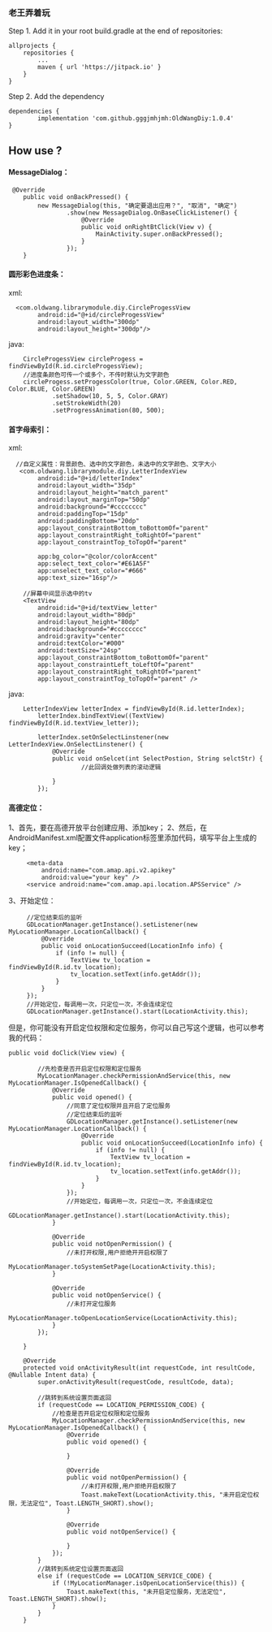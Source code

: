 ### 老王弄着玩


Step 1. Add it in your root build.gradle at the end of repositories:

	allprojects {
		repositories {
			...
			maven { url 'https://jitpack.io' }
		}
	}
  
Step 2. Add the dependency

	dependencies {
	        implementation 'com.github.gggjmhjmh:OldWangDiy:1.0.4'
	}


## How use ?


#### MessageDialog：

```
 @Override
    public void onBackPressed() {
        new MessageDialog(this, "确定要退出应用？", "取消", "确定")
                .show(new MessageDialog.OnBaseClickListener() {
                    @Override
                    public void onRightBtClick(View v) {
                        MainActivity.super.onBackPressed();
                    }
                });
    }
```
    
    
#### 圆形彩色进度条：

xml:
```
  <com.oldwang.librarymodule.diy.CircleProgessView
        android:id="@+id/circleProgessView"
        android:layout_width="300dp"
        android:layout_height="300dp"/>
```
java:

        CircleProgessView circleProgess = findViewById(R.id.circleProgessView);
        //进度条颜色可传一个或多个，不传时默认为文字颜色
        circleProgess.setProgessColor(true, Color.GREEN, Color.RED, Color.BLUE, Color.GREEN)
                .setShadow(10, 5, 5, Color.GRAY)
                .setStrokeWidth(20)
                .setProgressAnimation(80, 500);


#### 首字母索引：

xml:

```
  //自定义属性：背景颜色、选中的文字颜色，未选中的文字颜色、文字大小
   <com.oldwang.librarymodule.diy.LetterIndexView
        android:id="@+id/letterIndex"
        android:layout_width="35dp"
        android:layout_height="match_parent"
        android:layout_marginTop="50dp"
        android:background="#cccccccc"
        android:paddingTop="15dp"
        android:paddingBottom="20dp"
        app:layout_constraintBottom_toBottomOf="parent"
        app:layout_constraintRight_toRightOf="parent"
        app:layout_constraintTop_toTopOf="parent"

        app:bg_color="@color/colorAccent"
        app:select_text_color="#E61A5F"
        app:unselect_text_color="#666"
        app:text_size="16sp"/>

    //屏幕中间显示选中的tv
    <TextView
        android:id="@+id/textView_letter"
        android:layout_width="80dp"
        android:layout_height="80dp"
        android:background="#cccccccc"
        android:gravity="center"
        android:textColor="#000"
        android:textSize="24sp"
        app:layout_constraintBottom_toBottomOf="parent"
        app:layout_constraintLeft_toLeftOf="parent"
        app:layout_constraintRight_toRightOf="parent"
        app:layout_constraintTop_toTopOf="parent" />
```
java:
```
	LetterIndexView letterIndex = findViewById(R.id.letterIndex);
        letterIndex.bindTextView((TextView) findViewById(R.id.textView_letter));

        letterIndex.setOnSelectLinstener(new LetterIndexView.OnSelectLinstener() {
            @Override
            public void onSelcet(int SelectPostion, String selctStr) {
                    //此回调处做列表的滚动逻辑

            }
        });
```

#### 高德定位：

  1、首先，要在高德开放平台创建应用、添加key；
  2、然后，在AndroidManifest.xml配置文件application标签里添加代码，填写平台上生成的key；
```
     <meta-data
         android:name="com.amap.api.v2.apikey"
         android:value="your key" />
     <service android:name="com.amap.api.location.APSService" />
```
  3、开始定位：
```
     //定位结束后的监听
     GDLocationManager.getInstance().setListener(new MyLocationManager.LocationCallback() {
         @Override
         public void onLocationSucceed(LocationInfo info) {
             if (info != null) {
                 TextView tv_location = findViewById(R.id.tv_location);
                 tv_location.setText(info.getAddr());
             }
         }
     });
     //开始定位，每调用一次，只定位一次，不会连续定位
     GDLocationManager.getInstance().start(LocationActivity.this);
```
  但是，你可能没有开启定位权限和定位服务，你可以自己写这个逻辑，也可以参考我的代码：
```
public void doClick(View view) {

        //先检查是否开启定位权限和定位服务
        MyLocationManager.checkPermissionAndService(this, new MyLocationManager.IsOpenedCallback() {
            @Override
            public void opened() {
                //同意了定位权限并且开启了定位服务
                //定位结束后的监听
                GDLocationManager.getInstance().setListener(new MyLocationManager.LocationCallback() {
                    @Override
                    public void onLocationSucceed(LocationInfo info) {
                        if (info != null) {
                            TextView tv_location = findViewById(R.id.tv_location);
                            tv_location.setText(info.getAddr());
                        }
                    }
                });
                //开始定位，每调用一次，只定位一次，不会连续定位
                GDLocationManager.getInstance().start(LocationActivity.this);
            }

            @Override
            public void notOpenPermission() {
                //未打开权限,用户拒绝开开启权限了
                MyLocationManager.toSystemSetPage(LocationActivity.this);
            }

            @Override
            public void notOpenService() {
                //未打开定位服务
                MyLocationManager.toOpenLocationService(LocationActivity.this);
            }
        });

    }

    @Override
    protected void onActivityResult(int requestCode, int resultCode, @Nullable Intent data) {
        super.onActivityResult(requestCode, resultCode, data);

        //跳转到系统设置页面返回
        if (requestCode == LOCATION_PERMISSION_CODE) {
            //检查是否开启定位权限和定位服务
            MyLocationManager.checkPermissionAndService(this, new MyLocationManager.IsOpenedCallback() {
                @Override
                public void opened() {

                }

                @Override
                public void notOpenPermission() {
                    //未打开权限,用户拒绝开启权限了
                    Toast.makeText(LocationActivity.this, "未开启定位权限，无法定位", Toast.LENGTH_SHORT).show();
                }

                @Override
                public void notOpenService() {

                }
            });
        }
        //跳转到系统定位设置页面返回
        else if (requestCode == LOCATION_SERVICE_CODE) {
            if (!MyLocationManager.isOpenLocationService(this)) {
                Toast.makeText(this, "未开启定位服务，无法定位", Toast.LENGTH_SHORT).show();
            }
        }
    }

```
